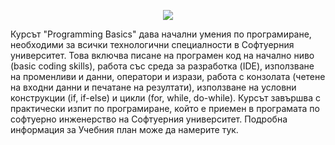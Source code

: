 <p align="center"><a href="http://softuni.bg"><img src="http://www.nakov.com/wp-content/uploads/2014/01/Software-University-Logo-blue-horizontal.png" /></a></p>

Курсът "Programming Basics" дава начални умения по програмиране, необходими за всички технологични специалности в Софтуерния университет. Това включва писане на програмен код на начално ниво (basic coding skills), работа със среда за разработка (IDE), използване на променливи и данни, оператори и изрази, работа с конзолата (четене на входни данни и печатане на резултати), използване на условни конструкции (if, if-else) и цикли (for, while, do-while).
Курсът завършва с практически изпит по програмиране, който е приемен в програмата по софтуерно инженерство на Софтуерния университет. Подробна информация за Учебния план може да намерите тук.
